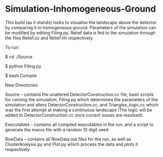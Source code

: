 # Simulation-Inhomogeneous-Ground

This build (as it stands) looks to visualise the landscape above the detector by comparing it to homogeneous ground. Parameters of the simulation can be modified by editing Filing.py. Relief data is fed to the simulation through the files Relief.cc and Relief.hh respectively. 

To run:

$ cd ./Source

$ python Filing.py

$ bash Compile


New Directories:

Source - contains the unaltered DetectorConstruction.cc file, bash scripts for running the simulation, Filing.py which determines the parameters of the simulation and alters DetectorConstruction.cc, and Triangles_logic.cc which was the first attempt at making a continuous landscape (The logic will be added to DetectorConstruction.cc once current issues are resolved).

Executables - contains all compiled executables in the run, and a script to generate the macro file with a random 10 digit seed

RowData - contains all RowData.out files for the run, as well as ClusterAnalysis.py and Plot.py which process the data and plots it respectively



